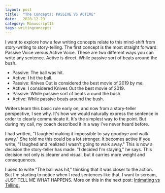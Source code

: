 ```yaml
---
layout: post
title:  "The Concepts: PASSIVE VS ACTIVE"
date:   2020-12-29
category: Manuscript15
tags: writingconcepts
---
```

I want to explore how a few writing concepts relate to this mind-shift from story-writing to story-telling. The first concept is the most straight forward: Passive Voice versus Active Voice. These are two different ways you can write any sentence. Active is direct. While passive sort of beats around the bush.

- Passive: The ball was hit.
- Active: I hit the ball.
- Passive: Knives Out is considered the best movie of 2019 by me. 
- Active: I considered Knives Out the best movie of 2019.
- Passive: While passive sort of beats around the bush.
- Active: While passive beats around the bush.

Writers learn this basic rule early on, and now from a story-teller perspective, I see why. It's how we would naturally express the sentence in order to clearly communicate it. It's the simplest way to the point. But during my call, my coach described it in a way I've never heard before. 

I had written, "I laughed making it impossible to say goodbye and walk away." She told me this could be a lot stronger. It becomes active if you write, "I laughed and realized I wasn't going to walk away." This is now a decision the story-teller has made. "I decided I'm staying," he says. This decision not only is clearer and visual, but it carries more weight and consequences. 

I used to write "The ball was hit," thinking that it was closer to the action. But I'm starting to notice when I read sentences like that, I want to scream, JUST TELL ME WHAT HAPPENS. More on this in the next post: [Intimating vs Telling.]()